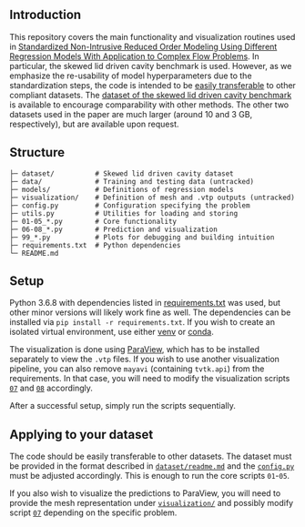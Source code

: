 ## Introduction
This repository covers the main functionality and visualization routines used in [Standardized Non-Intrusive Reduced Order Modeling Using Different Regression Models With Application to Complex Flow Problems](https://arxiv.org/abs/2006.13706). In particular, the skewed lid driven cavity benchmark is used. However, as we emphasize the re-usability of model hyperparameters due to the standardization steps, the code is intended to be [easily transferable](##-applying-to-your-dataset) to other compliant datasets.
The [dataset of the skewed lid driven cavity benchmark](dataset) is available to encourage comparability with other methods. The other two datasets used in the paper are much larger (around 10 and 3 GB, respectively), but are available upon request.


## Structure
```
├─ dataset/          # Skewed lid driven cavity dataset
├─ data/             # Training and testing data (untracked)
├─ models/           # Definitions of regression models
├─ visualization/    # Definition of mesh and .vtp outputs (untracked)
├─ config.py         # Configuration specifying the problem
├─ utils.py          # Utilities for loading and storing
├─ 01-05_*.py	     # Core functionality
├─ 06-08_*.py	     # Prediction and visualization
├─ 99_*.py           # Plots for debugging and building intuition
├─ requirements.txt  # Python dependencies
└─ README.md
```


## Setup
Python 3.6.8 with dependencies listed in [requirements.txt](requirements.txt) was used, but other minor versions will likely work fine as well. The dependencies can be installed via `pip install -r requirements.txt`.
If you wish to create an isolated virtual environment, use either [venv](https://docs.python.org/3/tutorial/venv.html) or [conda](https://docs.conda.io/projects/conda/en/latest/user-guide/tasks/manage-environments.html).

The visualization is done using [ParaView](https://www.paraview.org/download/), which has to be installed separately to view the `.vtp` files. If you wish to use another visualization pipeline, you can also remove `mayavi` (containing `tvtk.api`) from the requirements. In that case, you will need to modify the visualization scripts [`07`](07_visualize_predictions.py) and [`08`](08_visualize_bases.py) accordingly.

After a successful setup, simply run the scripts sequentially.

## Applying to your dataset
The code should be easily transferable to other datasets. The dataset must be provided in the format described in [`dataset/readme.md`](dataset/readme.md) and the [`config.py`](config.py) must be adjusted accordingly. This is enough to run the core scripts `01`-`05`.

If you also wish to visualize the predictions to ParaView, you will need to provide the mesh representation under [`visualization/`](visualization) and possibly modify script [`07`](07_visualize_predictions.py) depending on the specific problem.
